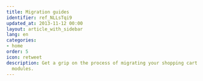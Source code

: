 ```yaml
---
title: Migration guides
identifier: ref_NLLsTqi9
updated_at: 2013-11-12 00:00
layout: article_with_sidebar
lang: en
categories:
- home
order: 5
icon: retweet
description: Get a grip on the process of migrating your shopping cart and customization
  modules.
---
```


